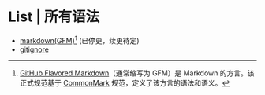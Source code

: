 # List | 所有语法
- [markdown(GFM)](github_markdown.mtsx)[^GFM] (已停更，续更待定)
- [gitignore](gitignore.mtsx)

<!-- ## Builtin | 内置语法
> [!NOTE]
> 内置语法是原本在MT管理器中的已有语法。  
> 而我只是为其添加了一些配色，在后续可能会对语法进行一些细节调整，但目前待定。
- [Markdown](builtin/Markdown.mtsx) -->

[^GFM]: [GitHub Flavored Markdown](https://github.github.com/gfm)（通常缩写为 GFM）是 Markdown 的方言。该正式规范基于 [CommonMark](https://commonmark.org) 规范，定义了该方言的语法和语义。
